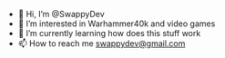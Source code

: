 - 👋 Hi, I’m @SwappyDev
- 👀 I’m interested in Warhammer40k and video games
- 🌱 I’m currently learning how does this stuff work
- 📫 How to reach me swappydev@gmail.com

<!---
SwappyDev/SwappyDev is a ✨ special ✨ repository because its `README.md` (this file) appears on your GitHub profile.
You can click the Preview link to take a look at your changes.
--->
